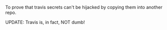 To prove that travis secrets can't be hijacked by copying them into another repo.

UPDATE: Travis is, in fact, NOT dumb!
